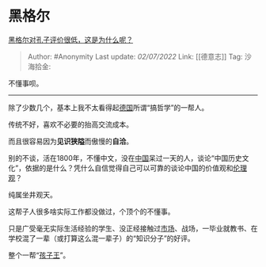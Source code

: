 # 黑格尔
[黑格尔对孔子评价很低，这是为什么呢？](https://www.zhihu.com/question/525340252/answer/2550321515)

> Author: #Anonymity
> Last update: *02/07/2022*
> Link: [[德意志]]
> Tag:
> 沙海拾金:

不懂事呗。

---

除了少数几个，基本上我不太看得起[德国](https://www.zhihu.com/search?q=%E5%BE%B7%E5%9B%BD&search_source=Entity&hybrid_search_source=Entity&hybrid_search_extra=%7B%22sourceType%22%3A%22answer%22%2C%22sourceId%22%3A2550321515%7D)所谓“搞哲学”的一帮人。

传统不好，喜欢不必要的抬高交流成本。

而且很容易因为**见识狭隘**而傲慢的**自洽**。

别的不谈，活在1800年，不懂中文，没在[中国](https://www.zhihu.com/search?q=%E4%B8%AD%E5%9B%BD&search_source=Entity&hybrid_search_source=Entity&hybrid_search_extra=%7B%22sourceType%22%3A%22answer%22%2C%22sourceId%22%3A2550321515%7D)呆过一天的人，谈论“中国历史文化”，依据的是什么？凭什么自信觉得自己可以可靠的谈论中国的价值观和[伦理观](https://www.zhihu.com/search?q=%E4%BC%A6%E7%90%86%E8%A7%82&search_source=Entity&hybrid_search_source=Entity&hybrid_search_extra=%7B%22sourceType%22%3A%22answer%22%2C%22sourceId%22%3A2550321515%7D)？

纯属坐井观天。

这帮子人很多啥实际工作都没做过，个顶个的不懂事。

只是广受毫无实际生活经验的学生、没正经接触过[市场](https://www.zhihu.com/search?q=%E5%B8%82%E5%9C%BA&search_source=Entity&hybrid_search_source=Entity&hybrid_search_extra=%7B%22sourceType%22%3A%22answer%22%2C%22sourceId%22%3A2550321515%7D)、战场，一毕业就教书、在学校混了一辈（或打算这么混一辈子）的“知识分子”的好评。

整个一帮“[孩子王](https://www.zhihu.com/search?q=%E5%AD%A9%E5%AD%90%E7%8E%8B&search_source=Entity&hybrid_search_source=Entity&hybrid_search_extra=%7B%22sourceType%22%3A%22answer%22%2C%22sourceId%22%3A2550321515%7D)”。
